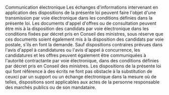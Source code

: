 Communication électronique
Les échanges d'informations intervenant en application des dispositions
de la présente loi peuvent faire l'objet d'une transmission par voie
électronique dans les conditions définies dans la présente loi.
Les documents d'appel d'offres ou de consultation peuvent être mis à
la disposition des candidats par voie électronique dans les conditions
fixées par décret pris en Conseil des ministres, sous réserve que ces
documents soient également mis à la disposition des candidats par voie
postale, s'ils en font la demande.
Sauf dispositions contraires prévues dans l'avis d'appel à candidatures
ou l'avis d'appel à concurrence, les candidatures et les offres
peuvent également être communiquées à l'autorité contractante par voie
électronique, dans des conditions définies par décret pris en Conseil
des ministres.
Les dispositions de la présente loi qui font référence à des écrits ne
font pas obstacle à la substitution de ceuxci par un support ou un
échange électronique dans la mesure où de telles, dispositions sont
applicables aux actes de la personne responsable des marchés publics ou
de son mandataire.